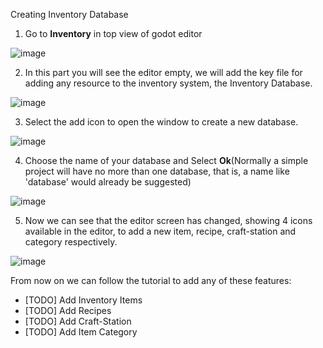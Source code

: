 Creating Inventory Database

1. Go to **Inventory** in top view of godot editor

![image](https://github.com/expressobits/inventory-system/assets/1673249/1b3f4273-97ff-4a65-bc99-846d5d8cb403)

2. In this part you will see the editor empty, we will add the key file for adding any resource to the inventory system, the Inventory Database.

![image](https://github.com/expressobits/inventory-system/assets/1673249/625569d1-214c-4040-a597-ee5f22943489)

3. Select the add icon to open the window to create a new database.

![image](https://github.com/expressobits/inventory-system/assets/1673249/f3c9457f-fef5-4a7c-8e48-f93497a6b282)

4. Choose the name of your database and Select **Ok**(Normally a simple project will have no more than one database, that is, a name like 'database' would already be suggested)

![image](https://github.com/expressobits/inventory-system/assets/1673249/020ad9a0-519c-4a38-963b-bda58c931a2a)

5. Now we can see that the editor screen has changed, showing 4 icons available in the editor, to add a new item, recipe, craft-station and category respectively.

![image](https://github.com/expressobits/inventory-system/assets/1673249/03d57e28-705d-43e8-abe7-daadd8f4588d)

From now on we can follow the tutorial to add any of these features:
* [TODO] Add Inventory Items
* [TODO] Add Recipes
* [TODO] Add Craft-Station
* [TODO] Add Item Category

